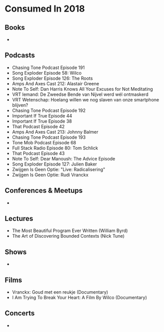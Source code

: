 # Consumed In 2018


## Books

- 


## Podcasts

- Chasing Tone Podcast Episode 191
- Song Exploder Episode 58: Wilco
- Song Exploder Episode 126: The Roots
- Amps And Axes Cast 212: Alastair Greene
- Note To Self: Dan Harris Knows All Your Excuses for Not Meditating
- VRT Iemand: De Zweedse Bende van Nijvel werd wél ontmaskerd
- VRT Wetenschap: Hoelang willen we nog slaven van onze smartphone blijven?
- Chasing Tone Podcast Episode 192
- Important If True Episode 44
- Important If True Episode 38
- That Podcast Episode 42
- Amps And Axes Cast 213: Johnny Balmer
- Chasing Tone Podcast Episode 193
- Tone Mob Podcast Episode 68
- Full Stack Radio Episode 80: Tom Schlick
- That Podcast Episode 43
- Note To Self: Dear Manoush: The Advice Episode
- Song Exploder Episode 127: Julien Baker
- Zwijgen Is Geen Optie: "Live: Radicalisering"
- Zwijgen Is Geen Optie: Rudi Vranckx


## Conferences & Meetups

- 


## Lectures

- The Most Beautiful Program Ever Written (William Byrd)
- The Art of Discovering Bounded Contexts (Nick Tune)


## Shows

- 


## Films

- Vranckx: Goud met een reukje (Documentary)
- I Am Trying To Break Your Heart: A Film By Wilco (Documentary)


## Concerts

- 
